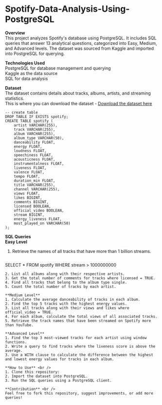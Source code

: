 # Spotify-Data-Analysis-Using-PostgreSQL

**Overview** <br />
This project analyzes Spotify's database using PostgreSQL. It includes SQL queries that answer 13 analytical questions, categorized into Easy, Medium, and Advanced levels. The dataset was sourced from Kaggle and imported into PostgreSQL for querying.

**Technologies Used** <br />
PostgreSQL for database management and querying <br />
Kaggle as the data source <br />
SQL for data analysis <br />

**Dataset** <br />
The dataset contains details about tracks, albums, artists, and streaming statistics. <br />
This is where you can download the dataset - [Download the dataset here](https://www.kaggle.com/datasets/sanjanchaudhari/spotify-dataset) <br />

```
-- create table
DROP TABLE IF EXISTS spotify;
CREATE TABLE spotify (
    artist VARCHAR(255),
    track VARCHAR(255),
    album VARCHAR(255),
    album_type VARCHAR(50),
    danceability FLOAT,
    energy FLOAT,
    loudness FLOAT,
    speechiness FLOAT,
    acousticness FLOAT,
    instrumentalness FLOAT,
    liveness FLOAT,
    valence FLOAT,
    tempo FLOAT,
    duration_min FLOAT,
    title VARCHAR(255),
    channel VARCHAR(255),
    views FLOAT,
    likes BIGINT,
    comments BIGINT,
    licensed BOOLEAN,
    official_video BOOLEAN,
    stream BIGINT,
    energy_liveness FLOAT,
    most_played_on VARCHAR(50)
);
```

**SQL Queries** <br />
**Easy Level** <br />
1. Retrieve the names of all tracks that have more than 1 billion streams.
   ```
SELECT * FROM spotify 
WHERE stream > 1000000000
   ```
2. List all albums along with their respective artists.
3. Get the total number of comments for tracks where licensed = TRUE.
4. Find all tracks that belong to the album type single.
5. Count the total number of tracks by each artist.

**Medium Level**
1. Calculate the average danceability of tracks in each album.
2. Find the top 5 tracks with the highest energy values.
3. List all tracks along with their views and likes where official_video = TRUE.
4. For each album, calculate the total views of all associated tracks.
5. Retrieve the track names that have been streamed on Spotify more than YouTube.

**Advanced Level**
1. Find the top 3 most-viewed tracks for each artist using window functions.
2. Write a query to find tracks where the liveness score is above the average.
3. Use a WITH clause to calculate the difference between the highest and lowest energy values for tracks in each album.

**How to Use** <br />
1. Clone this repository:
2. Import the dataset into PostgreSQL.
3. Run the SQL queries using a PostgreSQL client.

**Contribution** <br />
Feel free to fork this repository, suggest improvements, or add more queries!

